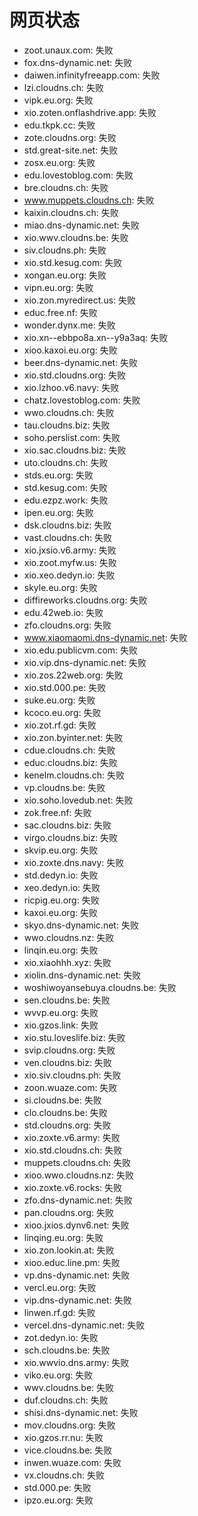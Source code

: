 # 网页状态
- zoot.unaux.com: 失败
- fox.dns-dynamic.net: 失败
- daiwen.infinityfreeapp.com: 失败
- lzi.cloudns.ch: 失败
- vipk.eu.org: 失败
- xio.zoten.onflashdrive.app: 失败
- edu.tkpk.cc: 失败
- zote.cloudns.org: 失败
- std.great-site.net: 失败
- zosx.eu.org: 失败
- edu.lovestoblog.com: 失败
- bre.cloudns.ch: 失败
- www.muppets.cloudns.ch: 失败
- kaixin.cloudns.ch: 失败
- miao.dns-dynamic.net: 失败
- xio.wwv.cloudns.be: 失败
- siv.cloudns.ph: 失败
- xio.std.kesug.com: 失败
- xongan.eu.org: 失败
- vipn.eu.org: 失败
- xio.zon.myredirect.us: 失败
- educ.free.nf: 失败
- wonder.dynx.me: 失败
- xio.xn--ebbpo8a.xn--y9a3aq: 失败
- xioo.kaxoi.eu.org: 失败
- beer.dns-dynamic.net: 失败
- xio.std.cloudns.org: 失败
- xio.lzhoo.v6.navy: 失败
- chatz.lovestoblog.com: 失败
- wwo.cloudns.ch: 失败
- tau.cloudns.biz: 失败
- soho.perslist.com: 失败
- xio.sac.cloudns.biz: 失败
- uto.cloudns.ch: 失败
- stds.eu.org: 失败
- std.kesug.com: 失败
- edu.ezpz.work: 失败
- ipen.eu.org: 失败
- dsk.cloudns.biz: 失败
- vast.cloudns.ch: 失败
- xio.jxsio.v6.army: 失败
- xio.zoot.myfw.us: 失败
- xio.xeo.dedyn.io: 失败
- skyle.eu.org: 失败
- diffireworks.cloudns.org: 失败
- edu.42web.io: 失败
- zfo.cloudns.org: 失败
- www.xiaomaomi.dns-dynamic.net: 失败
- xio.edu.publicvm.com: 失败
- xio.vip.dns-dynamic.net: 失败
- xio.zos.22web.org: 失败
- xio.std.000.pe: 失败
- suke.eu.org: 失败
- kcoco.eu.org: 失败
- xio.zot.rf.gd: 失败
- xio.zon.byinter.net: 失败
- cdue.cloudns.ch: 失败
- educ.cloudns.biz: 失败
- kenelm.cloudns.ch: 失败
- vp.cloudns.be: 失败
- xio.soho.lovedub.net: 失败
- zok.free.nf: 失败
- sac.cloudns.biz: 失败
- virgo.cloudns.biz: 失败
- skvip.eu.org: 失败
- xio.zoxte.dns.navy: 失败
- std.dedyn.io: 失败
- xeo.dedyn.io: 失败
- ricpig.eu.org: 失败
- kaxoi.eu.org: 失败
- skyo.dns-dynamic.net: 失败
- wwo.cloudns.nz: 失败
- linqin.eu.org: 失败
- xio.xiaohhh.xyz: 失败
- xiolin.dns-dynamic.net: 失败
- woshiwoyansebuya.cloudns.be: 失败
- sen.cloudns.be: 失败
- wvvp.eu.org: 失败
- xio.gzos.link: 失败
- xio.stu.loveslife.biz: 失败
- svip.cloudns.org: 失败
- ven.cloudns.biz: 失败
- xio.siv.cloudns.ph: 失败
- zoon.wuaze.com: 失败
- si.cloudns.be: 失败
- clo.cloudns.be: 失败
- std.cloudns.org: 失败
- xio.zoxte.v6.army: 失败
- xio.std.cloudns.ch: 失败
- muppets.cloudns.ch: 失败
- xioo.wwo.cloudns.nz: 失败
- xio.zoxte.v6.rocks: 失败
- zfo.dns-dynamic.net: 失败
- pan.cloudns.org: 失败
- xioo.jxios.dynv6.net: 失败
- linqing.eu.org: 失败
- xio.zon.lookin.at: 失败
- xioo.educ.line.pm: 失败
- vp.dns-dynamic.net: 失败
- vercl.eu.org: 失败
- vip.dns-dynamic.net: 失败
- linwen.rf.gd: 失败
- vercel.dns-dynamic.net: 失败
- zot.dedyn.io: 失败
- sch.cloudns.be: 失败
- xio.wwvio.dns.army: 失败
- viko.eu.org: 失败
- wwv.cloudns.be: 失败
- duf.cloudns.ch: 失败
- shisi.dns-dynamic.net: 失败
- mov.cloudns.org: 失败
- xio.gzos.rr.nu: 失败
- vice.cloudns.be: 失败
- inwen.wuaze.com: 失败
- vx.cloudns.ch: 失败
- std.000.pe: 失败
- ipzo.eu.org: 失败

